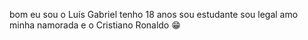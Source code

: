 bom eu sou o Luís Gabriel tenho 18 anos sou estudante sou legal amo minha namorada e o Cristiano Ronaldo 😁
